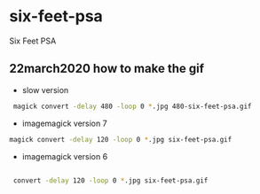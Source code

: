 # six-feet-psa
Six Feet PSA

## 22march2020 how to make the gif

* slow version

```bash
 magick convert -delay 480 -loop 0 *.jpg 480-six-feet-psa.gif
```

* imagemagick version 7

```bash
magick convert -delay 120 -loop 0 *.jpg six-feet-psa.gif
```

* imagemagick version 6

```bash
 
 convert -delay 120 -loop 0 *.jpg six-feet-psa.gif
```
